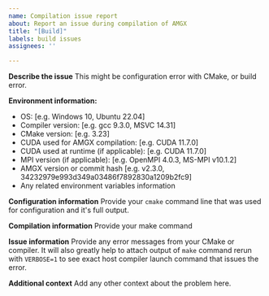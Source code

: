 ```yaml
---
name: Compilation issue report
about: Report an issue during compilation of AMGX
title: "[Build]"
labels: build issues
assignees: ''

---
```


**Describe the issue**
This might be configuration error with CMake, or build error.

**Environment information:**
 - OS: [e.g. Windows 10, Ubuntu 22.04]
 - Compiler version: [e.g. gcc 9.3.0, MSVC 14.31]
 - CMake version: [e.g. 3.23]
 - CUDA used for AMGX compilation: [e.g. CUDA 11.7.0]
 - CUDA used at runtime (if applicable): [e.g. CUDA 11.7.0]
 - MPI version (if applicable): [e.g. OpenMPI 4.0.3, MS-MPI v10.1.2]
 - AMGX version or commit hash [e.g. v2.3.0, 34232979e993d349a03486f7892830a1209b2fc9]
 - Any related environment variables information

**Configuration information** 
Provide your `cmake` command line that was used for configuration and it's full output.

**Compilation information**
Provide your make command

**Issue information** 
Provide any error messages from your CMake or compiler. It will also greatly help to attach output of `make` command rerun with `VERBOSE=1` to see exact host compiler launch command that issues the error.

**Additional context**
Add any other context about the problem here.
